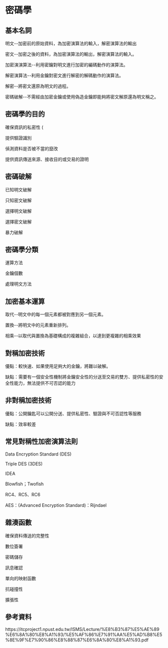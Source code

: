 <!DOCTYPE html>
<html>
<head>
</head>
<body>
<h1>密碼學</h1>
<h2>基本名詞</h2>
<p>明文--加密前的原始資料，為加密演算法的輸入，解密演算法的輸出</p>
<p>密文--加密之後的資料，為加密演算法的輸出，解密演算法的輸入。</p>
<p>加密演演算法--利用密鑰對明文進行加密的編碼動作的演算法。</p>
<p>解密演算法--利用金鑰對密文進行解密的解碼動作的演算法。</p>
<p>解密--將密文還原為明文的過程。</p>
<p>密碼破解--不需經由加密金鑰或使用偽造金鑰即能夠將密文解原還為明文稱之。</p>
<h2>密碼學的目的</h2>
<p>確保資訊的私密性 (</p>
<p>提供驗證識別</p>
<p>偵測資料是否被不當的竄改</p>
<p>提供資訊傳送來源、接收目的或交易的證明</p>
  <h2>密碼破解</h2>
  <p>已知明文破解</p>
  <p>只知密文破解</p>
  <p>選擇明文破解</p>
  <p>選擇密文破解</p>
  <p>暴力破解</p>
  <h2>密碼學分類</h2>
  <p>運算方法</p>
  <p>金鑰個數</p>
  <p>處理明文方法</p>
<h2>加密基本運算</h2>
<p>取代--明文中的每一個元素都被對應到另一個元素。</p>
<p>置換--將明文中的元素重新排列。</p>
<p>相乘--以取代與置換為基礎構成的複雜組合，以達到更複雜的相乘效果</p>
<h2>對稱加密技術</h2>
<p>優點：較快速、如果使用足夠大的金鑰，將難以破解。</p>
<p>缺點：需要有一個安全性機制將金鑰安全性的分送至交易的雙方、提供私密性的安全性能力，無法提供不可否認的能力</p>
<h2>非對稱加密技術</h2>
<p>優點：公開鑰匙可以公開分送、提供私密性、驗證與不可否認性等服務</p>
<p>缺點：效率較差</p>
<h2>常見對稱性加密演算法則</h2>
<p>Data Encryption Standard (DES)</p>
<p>Triple DES (3DES)</p>
<p>IDEA</p>
<p>Blowfish；Twofish</p>
<p>RC4、RC5、RC6</p>
<p>AES：(Advanced Encryption Standard)：Rijndael</p>
<h2>雜湊函數</h2>
<p>確保資料傳送的完整性</p>
<p>數位簽署</p>
<p>密碼儲存</p>
<p>訊息確認</p>
<p>單向的映射函數</p>
<p>抗碰撞性</p>
<p>擴張性</p>
  <h2>參考資料</h2>
  <p>https://itcproject1.npust.edu.tw/ISMS/Lecture/%E8%B3%87%E5%AE%89%E6%8A%80%E8%A1%93/%E5%AF%86%E7%91%AA%E5%AD%B8%E5%8E%9F%E7%90%86%E8%88%87%E6%8A%80%E8%A1%93.pdf</p>


</body>
</html>
